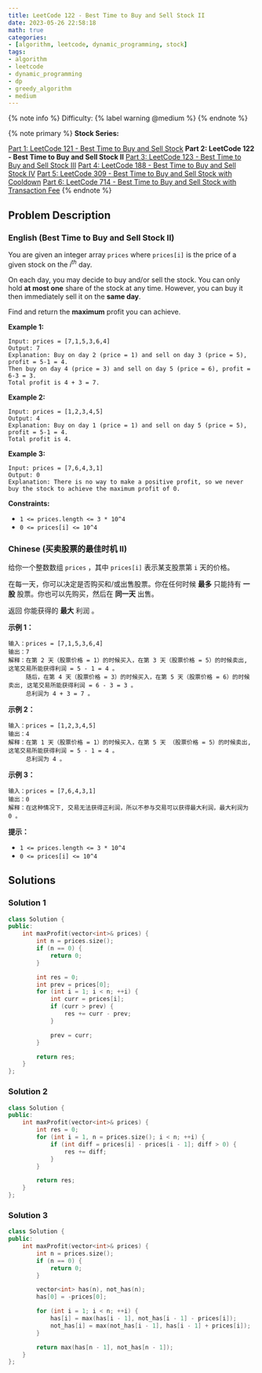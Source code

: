 ```yaml
---
title: LeetCode 122 - Best Time to Buy and Sell Stock II
date: 2023-05-26 22:58:18
math: true
categories:
- [algorithm, leetcode, dynamic_programming, stock]
tags:
- algorithm
- leetcode
- dynamic_programming
- dp
- greedy_algorithm
- medium
---
```


{% note info %}
Difficulty: {% label warning @medium %}
{% endnote %}

{% note primary %}
**Stock Series:**

[Part 1: LeetCode 121 - Best Time to Buy and Sell Stock](/Algorithm/LeetCode/Stock/LeetCode-121-Best-Time-to-Buy-and-Sell-Stock)
**Part 2: LeetCode 122 - Best Time to Buy and Sell Stock II**
[Part 3: LeetCode 123 - Best Time to Buy and Sell Stock III](/Algorithm/LeetCode/Stock/LeetCode-123-Best-Time-to-Buy-and-Sell-Stock-III)
[Part 4: LeetCode 188 - Best Time to Buy and Sell Stock IV](/Algorithm/LeetCode/Stock/LeetCode-188-Best-Time-to-Buy-and-Sell-Stock-IV)
[Part 5: LeetCode 309 - Best Time to Buy and Sell Stock with Cooldown](/Algorithm/LeetCode/Stock/LeetCode-309-Best-Time-to-Buy-and-Sell-Stock-with-Cooldown)
[Part 6: LeetCode 714 - Best Time to Buy and Sell Stock with Transaction Fee](/Algorithm/LeetCode/Stock/LeetCode-714-Best-Time-to-Buy-and-Sell-Stock-with-Transaction-Fee)
{% endnote %}

## Problem Description

### English (Best Time to Buy and Sell Stock II)

You are given an integer array `prices` where `prices[i]` is the price of a given stock on the $i^{th}$ day.

On each day, you may decide to buy and/or sell the stock. You can only hold **at most one** share of the stock at any time. However, you can buy it then immediately sell it on the **same day**.

Find and return the **maximum** profit you can achieve.

**Example 1:**

```log
Input: prices = [7,1,5,3,6,4]
Output: 7
Explanation: Buy on day 2 (price = 1) and sell on day 3 (price = 5), profit = 5-1 = 4.
Then buy on day 4 (price = 3) and sell on day 5 (price = 6), profit = 6-3 = 3.
Total profit is 4 + 3 = 7.
```

**Example 2:**

```log
Input: prices = [1,2,3,4,5]
Output: 4
Explanation: Buy on day 1 (price = 1) and sell on day 5 (price = 5), profit = 5-1 = 4.
Total profit is 4.
```

**Example 3:**

```log
Input: prices = [7,6,4,3,1]
Output: 0
Explanation: There is no way to make a positive profit, so we never buy the stock to achieve the maximum profit of 0.
```

**Constraints:**

- `1 <= prices.length <= 3 * 10^4`
- `0 <= prices[i] <= 10^4`

### Chinese (买卖股票的最佳时机 II)

给你一个整数数组 `prices` ，其中 `prices[i]` 表示某支股票第 `i` 天的价格。

在每一天，你可以决定是否购买和/或出售股票。你在任何时候 **最多** 只能持有 **一股** 股票。你也可以先购买，然后在 **同一天** 出售。

返回 你能获得的 **最大** 利润 。

**示例 1：**

```log
输入：prices = [7,1,5,3,6,4]
输出：7
解释：在第 2 天（股票价格 = 1）的时候买入，在第 3 天（股票价格 = 5）的时候卖出, 这笔交易所能获得利润 = 5 - 1 = 4 。
     随后，在第 4 天（股票价格 = 3）的时候买入，在第 5 天（股票价格 = 6）的时候卖出, 这笔交易所能获得利润 = 6 - 3 = 3 。
     总利润为 4 + 3 = 7 。
```

**示例 2：**

```log
输入：prices = [1,2,3,4,5]
输出：4
解释：在第 1 天（股票价格 = 1）的时候买入，在第 5 天 （股票价格 = 5）的时候卖出, 这笔交易所能获得利润 = 5 - 1 = 4 。
     总利润为 4 。
```

**示例 3：**

```log
输入：prices = [7,6,4,3,1]
输出：0
解释：在这种情况下, 交易无法获得正利润，所以不参与交易可以获得最大利润，最大利润为 0 。
```

**提示：**

- `1 <= prices.length <= 3 * 10^4`
- `0 <= prices[i] <= 10^4`

## Solutions

### Solution 1

```C++
class Solution {
public:
    int maxProfit(vector<int>& prices) {
        int n = prices.size();
        if (n == 0) {
            return 0;
        }

        int res = 0;
        int prev = prices[0];
        for (int i = 1; i < n; ++i) {
            int curr = prices[i];
            if (curr > prev) {
                res += curr - prev;
            }

            prev = curr;
        }

        return res;
    }
};
```

### Solution 2

```C++
class Solution {
public:
    int maxProfit(vector<int>& prices) {
        int res = 0;
        for (int i = 1, n = prices.size(); i < n; ++i) {
            if (int diff = prices[i] - prices[i - 1]; diff > 0) {
                res += diff;
            }
        }

        return res;
    }
};
```

### Solution 3

```C++
class Solution {
public:
    int maxProfit(vector<int>& prices) {
        int n = prices.size();
        if (n == 0) {
            return 0;
        }

        vector<int> has(n), not_has(n);
        has[0] = -prices[0];

        for (int i = 1; i < n; ++i) {
            has[i] = max(has[i - 1], not_has[i - 1] - prices[i]);
            not_has[i] = max(not_has[i - 1], has[i - 1] + prices[i]);
        }

        return max(has[n - 1], not_has[n - 1]);
    }
};
```

